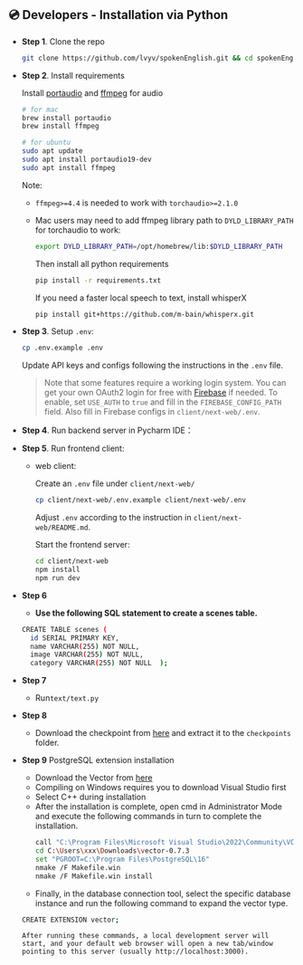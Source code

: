 ## 💿 Developers - Installation via Python

- **Step 1**. Clone the repo
  
  ```sh
  git clone https://github.com/lvyv/spokenEnglish.git && cd spokenEnglish
  ```

- **Step 2**. Install requirements
  
    Install [portaudio](https://people.csail.mit.edu/hubert/pyaudio/) and [ffmpeg](https://ffmpeg.org/download.html) for audio
  
  ```sh
  # for mac
  brew install portaudio
  brew install ffmpeg
  ```
  
  ```sh
  # for ubuntu
  sudo apt update
  sudo apt install portaudio19-dev
  sudo apt install ffmpeg
  ```
  
    Note: 
  
  - `ffmpeg>=4.4` is needed to work with `torchaudio>=2.1.0`
  
  - Mac users may need to add ffmpeg library path to `DYLD_LIBRARY_PATH` for torchaudio to work:
    
    ```sh
    export DYLD_LIBRARY_PATH=/opt/homebrew/lib:$DYLD_LIBRARY_PATH
    ```
    
    Then install all python requirements
    
    ```sh
    pip install -r requirements.txt
    ```
    
    If you need a faster local speech to text, install whisperX
    
    ```sh
    pip install git+https://github.com/m-bain/whisperx.git
    ```

- **Step 3**. Setup `.env`:
  
  ```sh
  cp .env.example .env
  ```
  
    Update API keys and configs following the instructions in the `.env` file.
  
  > Note that some features require a working login system. You can get your own OAuth2 login for free with [Firebase](https://firebase.google.com/) if needed. To enable, set `USE_AUTH` to `true` and fill in the `FIREBASE_CONFIG_PATH` field. Also fill in Firebase configs in `client/next-web/.env`.

- **Step 4**. Run backend server in Pycharm IDE：

- **Step 5**. Run frontend client:
  
  - web client:
    
      Create an `.env` file under `client/next-web/`
    
    ```sh
    cp client/next-web/.env.example client/next-web/.env
    ```
    
      Adjust `.env` according to the instruction in `client/next-web/README.md`.
    
      Start the frontend server:
    
    ```sh
    cd client/next-web
    npm install
    npm run dev
    ```
- **Step 6**
    - **Use the following SQL statement to create a scenes table.**
    ```sh
    CREATE TABLE scenes (
      id SERIAL PRIMARY KEY,   
      name VARCHAR(255) NOT NULL,   
      image VARCHAR(255) NOT NULL,  
      category VARCHAR(255) NOT NULL  );
    ```
- **Step 7**
    - Run`text/text.py`

- **Step 8**
    - Download the checkpoint from [here](https://myshell-public-repo-host.s3.amazonaws.com/openvoice/checkpoints_1226.zip) and extract it to the `checkpoints` folder.
  
- **Step 9**
    PostgreSQL extension installation
    - Download the Vector from [here](https://pgxn.org/dist/vector/)
    - Compiling on Windows requires you to download Visual Studio first
    - Select C++ during installation
    - After the installation is complete, open cmd in Administrator Mode and execute the following commands in turn to complete the installation.
      ```sh
      call "C:\Program Files\Microsoft Visual Studio\2022\Community\VC\Auxiliary\Build\vcvars64.bat"
      cd C:\Users\xxx\Downloads\vector-0.7.3
      set "PGROOT=C:\Program Files\PostgreSQL\16"
      nmake /F Makefile.win
      nmake /F Makefile.win install
      ```
    - Finally, in the database connection tool, select the specific database instance and run the following command to expand the vector type.
    ```sh
    CREATE EXTENSION vector;
    ```
    
    
      After running these commands, a local development server will start, and your default web browser will open a new tab/window pointing to this server (usually http://localhost:3000).
